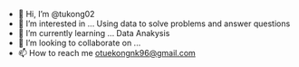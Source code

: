 - 👋 Hi, I’m @tukong02
- 👀 I’m interested in ... Using data to solve problems and answer questions
- 🌱 I’m currently learning ... Data Anakysis
- 💞️ I’m looking to collaborate on ...
- 📫 How to reach me  otuekongnk96@gmail.com

<!---
tukong02/tukong02 is a ✨ special ✨ repository because its `README.md` (this file) appears on your GitHub profile.
You can click the Preview link to take a look at your changes.
--->
